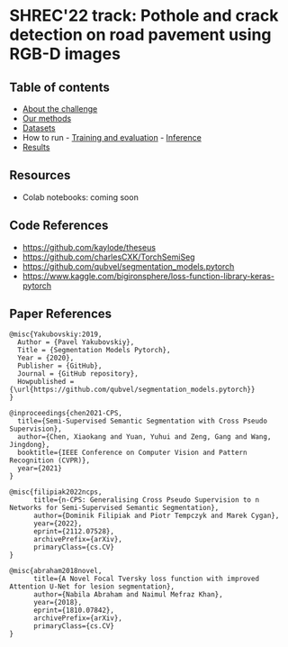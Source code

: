 # SHREC'22 track: Pothole and crack detection on road pavement using RGB-D images 

## Table of contents
- [About the challenge](./docs/SHREC22.md)
- [Our methods](./docs/SUBMISSION.md)
- [Datasets](./docs/DATA.md)
- How to run
      - [Training and evaluation](./docs/CODE.md)
      - [Inference](./docs/SUBMISSION.md)
- [Results](./docs/RESULTS.md)

## Resources
- Colab notebooks: coming soon

## Code References
- https://github.com/kaylode/theseus
- https://github.com/charlesCXK/TorchSemiSeg
- https://github.com/qubvel/segmentation_models.pytorch
- https://www.kaggle.com/bigironsphere/loss-function-library-keras-pytorch

## Paper References

```
@misc{Yakubovskiy:2019,
  Author = {Pavel Yakubovskiy},
  Title = {Segmentation Models Pytorch},
  Year = {2020},
  Publisher = {GitHub},
  Journal = {GitHub repository},
  Howpublished = {\url{https://github.com/qubvel/segmentation_models.pytorch}}
}
```
```
@inproceedings{chen2021-CPS,
  title={Semi-Supervised Semantic Segmentation with Cross Pseudo Supervision},
  author={Chen, Xiaokang and Yuan, Yuhui and Zeng, Gang and Wang, Jingdong},
  booktitle={IEEE Conference on Computer Vision and Pattern Recognition (CVPR)},
  year={2021}
}
```
```
@misc{filipiak2022ncps,
      title={n-CPS: Generalising Cross Pseudo Supervision to n Networks for Semi-Supervised Semantic Segmentation}, 
      author={Dominik Filipiak and Piotr Tempczyk and Marek Cygan},
      year={2022},
      eprint={2112.07528},
      archivePrefix={arXiv},
      primaryClass={cs.CV}
}
```
```
@misc{abraham2018novel,
      title={A Novel Focal Tversky loss function with improved Attention U-Net for lesion segmentation}, 
      author={Nabila Abraham and Naimul Mefraz Khan},
      year={2018},
      eprint={1810.07842},
      archivePrefix={arXiv},
      primaryClass={cs.CV}
}
```